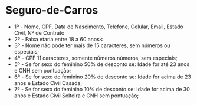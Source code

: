 Seguro-de-Carros
================


* 1º - Nome, CPF, Data de Nascimento, Telefone, Celular, Email, Estado Civil, Nº de Contrato
* 2º - Faixa etaria entre 18 a 60 anos<
* 3º - Nome não pode ter mais de 15 caracteres, sem números ou especiais;
* 4º - CPF 11 caracteres, somente números números, sem especiais;
* 5º - Se for sexo do feminino 50% de desconto se: Idade for até 23 anos e CNH  sem pontuação;
* 6º - Se for sexo do feminino 20% de desconto se: Idade for acima de 23 anos e Estado Civil Casada;
* 7º - Se for sexo do feminino 10% de desconto se: Idade for acima de 30 anos e Estado Civil Solteira e CNH sem pontuação;
